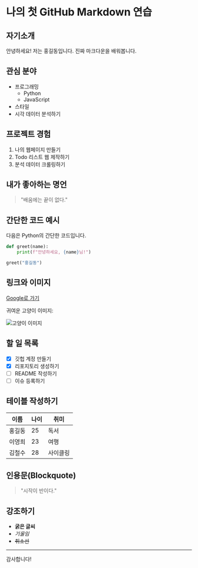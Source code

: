 # 나의 첫 GitHub Markdown 연습

## 자기소개
안녕하세요! 저는 홍길동입니다. 진짜 마크다운을 배워봅니다.

## 관심 분야
- 프로그래밍
  - Python
  - JavaScript
- 스타일
- 시각 데이터 분석하기

## 프로젝트 경험
1. 나의 웹페이지 만들기
2. Todo 리스트 웹 제작하기
3. 분석 데이터 크롤링하기

## 내가 좋아하는 명언
> "배움에는 끝이 없다."

## 간단한 코드 예시
다음은 Python의 간단한 코드입니다.

```python
def greet(name):
    print(f"안녕하세요, {name}님!")

greet("홍길동")
```

## 링크와 이미지
[Google로 가기](https://www.google.com)

귀여운 고양이 이미지:

![고양이 이미지](https://via.placeholder.com/300)

## 할 일 목록
- [x] 깃헙 계정 만들기
- [x] 리포지토리 생성하기
- [ ] README 작성하기
- [ ] 이슈 등록하기

## 테이블 작성하기
| 이름   | 나이 | 취미    |
|--------|----|--------|
| 홍길동 | 25 | 독서    |
| 이영희 | 23 | 여행    |
| 김철수 | 28 | 사이클링 |

## 인용문(Blockquote)
> "시작이 반이다."

## 강조하기
- **굵은 글씨**
- *기울임*
- ~~취소선~~

---

감사합니다!
